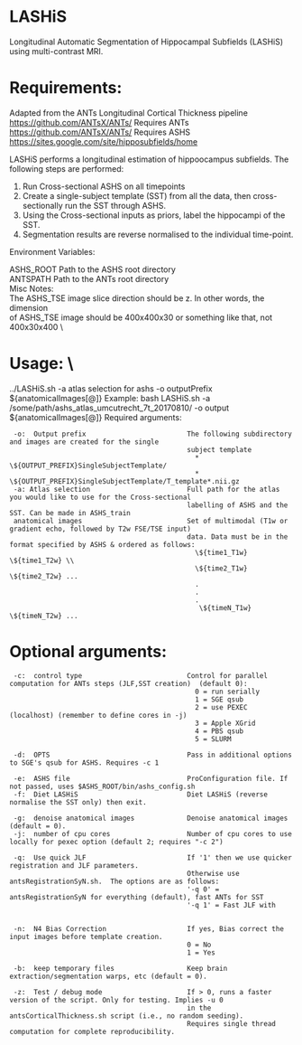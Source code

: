 # LASHiS
Longitudinal Automatic Segmentation of Hippocampal Subfields (LASHiS) using multi-contrast MRI.

# Requirements:

 Adapted from the ANTs Longitudinal Cortical Thickness pipeline https://github.com/ANTsX/ANTs/
 Requires ANTs  https://github.com/ANTsX/ANTs/
 Requires ASHS https://sites.google.com/site/hipposubfields/home 

LASHiS performs a longitudinal estimation of hippoocampus subfields.  The following steps are performed:
  1. Run Cross-sectional ASHS on all timepoints
  2. Create a single-subject template (SST) from all the data, then cross-sectionally run the SST through ASHS.
  3. Using the Cross-sectional inputs as priors, label the hippocampi of the SST.
  4. Segmentation results are reverse normalised to the individual time-point. 
  
Environment Variables: 

  ASHS_ROOT         Path to the ASHS root directory \
  ANTSPATH          Path to the ANTs root directory \
Misc Notes: \
  The ASHS_TSE image slice direction should be z. In other words, the dimension \
  of ASHS_TSE image should be 400x400x30 or something like that, not 400x30x400 \
# Usage: \

../LASHiS.sh -a atlas selection for ashs
              <OPTARGS>
              -o outputPrefix
              \${anatomicalImages[@]}
Example:
  bash LASHiS.sh -a /some/path/ashs_atlas_umcutrecht_7t_20170810/ -o output \${anatomicalImages[@]}
Required arguments:
     
     -o:  Output prefix                         The following subdirectory and images are created for the single
                                                subject template
                                                  * \${OUTPUT_PREFIX}SingleSubjectTemplate/
                                                  * \${OUTPUT_PREFIX}SingleSubjectTemplate/T_template*.nii.gz
     -a: Atlas selection                        Full path for the atlas you would like to use for the Cross-sectional
                                                labelling of ASHS and the SST. Can be made in ASHS_train
     anatomical images                          Set of multimodal (T1w or gradient echo, followed by T2w FSE/TSE input)
                                                data. Data must be in the format specified by ASHS & ordered as follows:
                                                  \${time1_T1w} \${time1_T2w} \\
                                                  \${time2_T1w} \${time2_T2w} ...
                                                  .
                                                  .
                                                  .
                                                   \${timeN_T1w} \${timeN_T2w} ...
					

# Optional arguments:
    
         
     -c:  control type                          Control for parallel computation for ANTs steps (JLF,SST creation)  (default 0):
                                                  0 = run serially
                                                  1 = SGE qsub
                                                  2 = use PEXEC (localhost) (remember to define cores in -j)
                                                  3 = Apple XGrid
                                                  4 = PBS qsub
                                                  5 = SLURM
     
     -d:  OPTS                                  Pass in additional options to SGE's qsub for ASHS. Requires -c 1
 
     -e:  ASHS file                             ProConfiguration file. If not passed, uses $ASHS_ROOT/bin/ashs_config.sh 
     -f:  Diet LASHiS                           Diet LASHiS (reverse normalise the SST only) then exit.
     
     -g:  denoise anatomical images             Denoise anatomical images (default = 0).
     -j:  number of cpu cores                   Number of cpu cores to use locally for pexec option (default 2; requires "-c 2")
    
     -q:  Use quick JLF                         If '1' then we use quicker registration and JLF parameters.
                                                Otherwise use antsRegistrationSyN.sh.  The options are as follows:
                                                '-q 0' = antsRegistrationSyN for everything (default), fast ANTs for SST
                                                '-q 1' = Fast JLF with 
                                                
                                                
     -n:  N4 Bias Correction                    If yes, Bias correct the input images before template creation.
                                                0 = No
                                                1 = Yes
     
     -b:  keep temporary files                  Keep brain extraction/segmentation warps, etc (default = 0).
     
     -z:  Test / debug mode                     If > 0, runs a faster version of the script. Only for testing. Implies -u 0
                                                in the antsCorticalThickness.sh script (i.e., no random seeding).
                                                Requires single thread computation for complete reproducibility.
    
